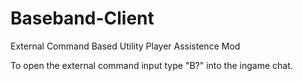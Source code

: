 # Baseband-Client
External Command Based Utility Player Assistence Mod


To open the external command input type "B?" into the ingame chat.
